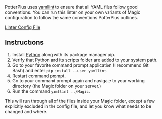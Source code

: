 PotterPlus uses [yamllint](https://yamllint.readthedocs.io/en/stable/) to ensure that all YAML files follow good conventions. You can run this linter on your own variants of Magic configuration to follow the same conventions PotterPlus outlines.

[Linter Config File](https://github.com/tsgrissom/PotterPlus/blob/master/.yamllint)

## Instructions

1. Install [Python](https://www.python.org/) along with its package manager pip.
2. Verify that Python and its scripts folder are added to your system path.
3. Go to your favorite command prompt application (I recommend Git Bash) and enter `pip install --user yamllint`.
4. Restart command prompt.
5. Go to your command prompt again and navigate to your working directory (the Magic folder on your server.)
6. Run the command `yamllint ../Magic`.

This will run through all of the files inside your Magic folder, except a few explicitly excluded in the config file, and let you know what needs to be changed and where.